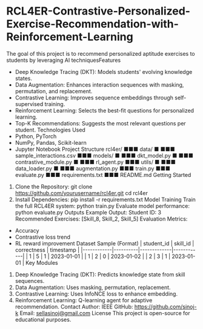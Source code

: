 # RCL4ER-Contrastive-Personalized-Exercise-Recommendation-with-Reinforcement-Learning
The goal of this project is to recommend personalized aptitude exercises to students by leveraging AI techniquesFeatures
- Deep Knowledge Tracing (DKT): Models students' evolving knowledge states.
- Data Augmentation: Enhances interaction sequences with masking, permutation, and replacement.
- Contrastive Learning: Improves sequence embeddings through self-supervised training.
- Reinforcement Learning: Selects the best-fit questions for personalized learning.
- Top-K Recommendations: Suggests the most relevant questions per student.
Technologies Used
- Python, PyTorch
- NumPy, Pandas, Scikit-learn
- Jupyter Notebook
Project Structure
rcl4er/
■■■ data/
■ ■■■ sample_interactions.csv
■■■ models/
■ ■■■ dkt_model.py
■ ■■■ contrastive_module.py
■ ■■■ rl_agent.py
■■■ utils/
■ ■■■ data_loader.py
■ ■■■ augmentation.py
■■■ train.py
■■■ evaluate.py
■■■ requirements.txt
■■■ README.md
Getting Started
1. Clone the Repository:
git clone https://github.com/yourusername/rcl4er.git
cd rcl4er
2. Install Dependencies:
pip install -r requirements.txt
Model Training
Train the full RCL4ER system:
python train.py
Evaluate model performance:
python evaluate.py
Outputs
Example Output:
Student ID: 3
Recommended Exercises: [Skill_8, Skill_2, Skill_5]
Evaluation Metrics:
- Accuracy
- Contrastive loss trend
- RL reward improvement
Dataset Sample (Format)
| student_id | skill_id | correctness | timestamp |
|------------|----------|-------------|------------|
| 1 | 5 | 1 | 2023-01-01 |
| 1 | 2 | 0 | 2023-01-02 |
| 2 | 3 | 1 | 2023-01-01 |
Key Modules
1. Deep Knowledge Tracing (DKT): Predicts knowledge state from skill sequences.
2. Data Augmentation: Uses masking, permutation, replacement.
3. Contrastive Learning: Uses InfoNCE loss to enhance embedding.
4. Reinforcement Learning: Q-learning agent for adaptive recommendation.
Contact
Author: IEEE
GitHub: https://github.com/sinoj-k
Email: sellasinoj@gmail.com
License
This project is open-source for educational purposes.
